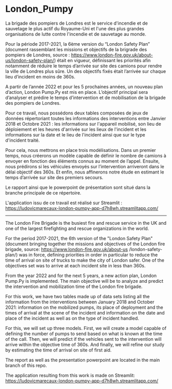 # London_Pumpy

La brigade des pompiers de Londres est le service d'incendie et de sauvetage le plus actif du Royaume-Uni et l'une des plus grandes organisations de lutte contre l'incendie et de sauvetage au monde.

Pour la période 2017-2021, la 6ème version du “London Safety Plan” (document rassemblant les missions et objectifs de la brigrade des pompiers de Londres, source : https://www.london-fire.gov.uk/about-us/london-safety-plan/) était en vigueur, définissant les priorités afin notamment de réduire le temps d’arrivée sur site des camions pour rendre la ville de Londres plus sûre. Un des objectifs fixés était l’arrivée sur chaque lieu d’incident en moins de 360s.

A partir de l’année 2022 et pour les 5 prochaines années, un nouveau plan d’action, London Pump.Py est mis en place. L’objectif principal sera d’analyser et prédire le temps d’intervention et de mobilisation de la brigade des pompiers de Londres.

Pour ce travail, nous possédons deux tables composées de jeux de données répertoriant toutes les informations des interventions entre Janvier 2018 et Octobre 2021 :
les informations sur l'appareil mobilisé, son lieu de déploiement et les heures d'arrivée sur les lieux de l'incident et 
les informations sur la date et le lieu de l'incident ainsi que sur le type d'incident traité.

Pour cela, nous mettrons en place trois modélisations. Dans un premier temps, nous créerons un modèle capable de définir le nombre de camions à envoyer en fonction des éléments connus au moment de l’appel. Ensuite, nous prédirons si les véhicules envoyés sur l’intervention arriveront dans le délai objectif des 360s. Et enfin, nous affinerons notre étude en estimant le temps d’arrivée sur site des premiers secours. 

Le rapport ainsi que le powerpoint de présentation sont situé dans la branche principale de ce répertoire.

L'application issu de ce travail est réalisé sur Streamlit : https://ludovicmarecaux-london-pumpy-app-d7h8wh.streamlitapp.com/


-------------------------------------------------------------------------------------------------------------------------------------------------------------------------

The London Fire Brigade is the busiest fire and rescue service in the UK and one of the largest firefighting and rescue organizations in the world.

For the period 2017-2021, the 6th version of the "London Safety Plan" (document bringing together the missions and objectives of the London fire brigade, source: https://www.london-fire.gov.uk/about-us /london-safety-plan/) was in force, defining priorities in order in particular to reduce the time of arrival on site of trucks to make the city of London safer. One of the objectives set was to arrive at each incident site in less than 360s.

From the year 2022 and for the next 5 years, a new action plan, London Pump.Py is implemented. The main objective will be to analyze and predict the intervention and mobilization time of the London fire brigade.

For this work, we have two tables made up of data sets listing all the information from the interventions between January 2018 and October 2021:
information on the mobilized pumps, its place of deployment and the times of arrival at the scene of the incident and
information on the date and place of the incident as well as on the type of incident handled.

For this, we will set up three models. First, we will create a model capable of defining the number of pumps to send based on what is known at the time of the call. Then, we will predict if the vehicles sent to the intervention will arrive within the objective time of 360s. And finally, we will refine our study by estimating the time of arrival on site of first aid.

The report as well as the presentation powerpoint are located in the main branch of this repo.

The application resulting from this work is made on Streamlit: https://ludovicmarecaux-london-pumpy-app-d7h8wh.streamlitapp.com/
